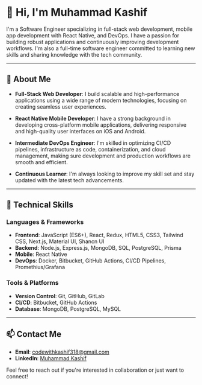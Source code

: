👋 Hi, I'm Muhammad Kashif
======================

I'm a Software Engineer specializing in full-stack web development, mobile app development with React Native, and DevOps. I have a passion for building robust applications and continuously improving development workflows. I'm also a full-time software engineer committed to learning new skills and sharing knowledge with the tech community.

* * * * *

🚀 About Me
-----------

-   **Full-Stack Web Developer**: I build scalable and high-performance applications using a wide range of modern technologies, focusing on creating seamless user experiences.

-   **React Native Mobile Developer**: I have a strong background in developing cross-platform mobile applications, delivering responsive and high-quality user interfaces on iOS and Android.

-   **Intermediate DevOps Engineer**: I'm skilled in optimizing CI/CD pipelines, infrastructure as code, containerization, and cloud management, making sure development and production workflows are smooth and efficient.

-   **Continuous Learner**: I'm always looking to improve my skill set and stay updated with the latest tech advancements.

* * * * *

🔧 Technical Skills
-------------------

### Languages & Frameworks

-   **Frontend**: JavaScript (ES6+), React, Redux, HTML5, CSS3, Tailwind CSS, Next.js, Material UI, Shancn UI
-   **Backend**: Node.js, Express.js, MongoDB, SQL, PostgreSQL, Prisma
-   **Mobile**: React Native
-   **DevOps**: Docker, Bitbucket, GitHub Actions, CI/CD Pipelines, Promethius/Grafana 

### Tools & Platforms

-   **Version Control**: Git, GitHub, GitLab
-   **CI/CD**: Bitbucket, GitHub Actions
-   **Database**: MongoDB, PostgreSQL, MySQL

* * * * *


📫 Contact Me
-------------

-   **Email**: codewithkashif318@gmail.com
-   **LinkedIn**: [Muhammad Kashif](https://linkedin.com/in/codewithkashif)

Feel free to reach out if you're interested in collaboration or just want to connect!
